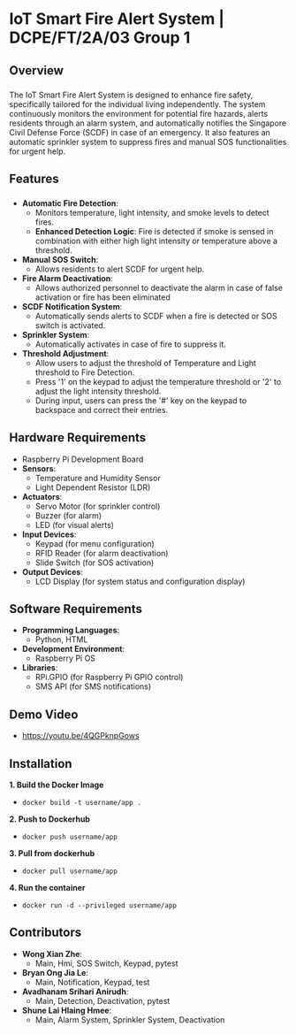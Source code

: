 # IoT Smart Fire Alert System | DCPE/FT/2A/03 Group 1
## Overview
### 
The IoT Smart Fire Alert System is designed to enhance fire safety, specifically tailored for the individual living independently. The system continuously monitors the environment for potential fire hazards, alerts residents through an alarm system, and automatically notifies the Singapore Civil Defense Force (SCDF) in case of an emergency. It also features an automatic sprinkler system to suppress fires and manual SOS functionalities for urgent help.
## Features
### 
- **Automatic Fire Detection**:
  - Monitors temperature, light intensity, and smoke levels to detect fires.
  - **Enhanced Detection Logic**: Fire is detected if smoke is sensed in combination with either high light intensity or temperature above a threshold.
- **Manual SOS Switch**: 
  - Allows residents to alert SCDF for urgent help.
- **Fire Alarm Deactivation**: 
  - Allows authorized personnel to deactivate the alarm in case of false activation or fire has been eliminated
- **SCDF Notification System**: 
  - Automatically sends alerts to SCDF when a fire is detected or SOS switch is activated.
- **Sprinkler System**: 
  - Automatically activates in case of fire to suppress it.
- **Threshold Adjustment**: 
  - Allow users to adjust the threshold of Temperature and Light threshold to Fire Detection. 
  - Press '1' on the keypad to adjust the temperature threshold or '2' to adjust the light intensity threshold. 
  - During input, users can press the '#' key on the keypad to backspace and correct their entries.
## Hardware Requirements
- Raspberry Pi Development Board
- **Sensors**:
  - Temperature and Humidity Sensor
  - Light Dependent Resistor (LDR)
- **Actuators**:
  - Servo Motor (for sprinkler control)
  - Buzzer (for alarm)
  - LED (for visual alerts)
- **Input Devices**:
  - Keypad (for menu configuration)
  - RFID Reader (for alarm deactivation)
  - Slide Switch (for SOS activation)
- **Output Devices**:
  - LCD Display (for system status and configuration display)
## Software Requirements
- **Programming Languages**:
  - Python, HTML
- **Development Environment**:
  - Raspberry Pi OS 
- **Libraries**:
  - RPi.GPIO (for Raspberry Pi GPIO control)
  - SMS API (for SMS notifications)
## Demo Video
- https://youtu.be/4QGPknpGows
## Installation
**1. Build the Docker Image**
- `docker build -t username/app .`
  
**2. Push to Dockerhub**
- `docker push username/app`
  
**3. Pull from dockerhub**
- `docker pull username/app`
  
**4. Run the container**
- `docker run -d --privileged username/app`

## Contributors
- **Wong Xian Zhe**:
  - Main, Hmi, SOS Switch, Keypad, pytest
- **Bryan Ong Jia Le**:
  - Main, Notification, Keypad, test
- **Avadhanam Srihari Anirudh**:
  - Main, Detection, Deactivation, pytest
- **Shune Lai Hlaing Hmee**:
  - Main, Alarm System, Sprinkler System, Deactivation
